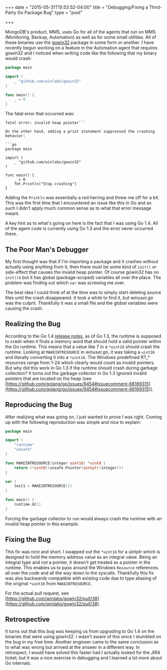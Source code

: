 +++
date = "2015-05-31T15:53:52-04:00"
title = "Debugging/Fixing a Third-Party Go Package Bug"
type = "post"

+++

MongoDB's product, MMS, uses Go for all of the agents that run on MMS (Monitoring, Backup, Automation) as well as for some small utilities. All of these binaries use the [gowin32](https://github.com/winlabs/gowin32) package in some form or another. I have recently begun working on a feature in the Automation agent that requires gowin32 and I noticed when writing code like the following that my binary would crash:

<!--more-->

```go
package main

import (
	_ "github.com/winlabs/gowin32"
)

func main() {
	_ = 0
}
```

The fatal error that occurred was:

```runtime: garbage collector found invalid heap pointer *(0x68e60+0x0)=0x1 s=nil
fatal error: invalid heap pointer```

On the other hand, adding a print statement suppressed the crashing behavior:

```go
package main

import (
	_ "github.com/winlabs/gowin32"
)

func main() {
	_ = 0
	fmt.Println("Stop crashing")
}
```

Adding the ```Println``` was essentially a red herring and threw me off for a bit. This was the first time that I encountered an issue like this in Go and as such I didn't apply much common sense as to what that error message meant.

A key hint as to what's going on here is the fact that I was using Go 1.4. All of the agent code is currently using Go 1.3 and the error never occurred there.

## The Poor Man's Debugger

My first thought was that if I'm importing a package and it crashes without actually using anything from it, then there must be some kind of ```init()``` or side-effect that causes the invalid heap pointer. Of course gowin32 has no ```init()```s but it has global (package-scoped) variables all over the place. The problem was finding out which ```var``` was screwing me over.

The best idea I could think of at the time was to simply start deleting source files until the crash disappeared. It took a while to find it, but *winuser.go* was the culprit. Thankfully it was a small file and the global variables were causing the crash.

## Realizing the Bug

According to the Go 1.4 [release notes](https://golang.org/doc/go1.4), as of Go 1.3, the runtime is supposed to crash when it finds a memory word that should hold a valid pointer within the Go runtime. This means that a value like 7 in a ```*uint16``` should crash the runtime. Looking at ```MAKEINTRESOURCE``` in *winuser.go*, it was taking a ```uint16``` and literally converting it into a ```*uint16```. The Windows predefined RT_* resources range from 1-24 which clearly would count as invalid pointers. But why did this work in Go 1.3 if the runtime should crash during garbage collection? It turns out the garbage collector in Go 1.3 ignored invalid pointers that are located on the heap (see [https://github.com/golang/go/issues/9454#issuecomment-68169315](https://github.com/golang/go/issues/9454#issuecomment-68169315)).

## Reproducing the Bug

After realizing what was going on, I just wanted to prove I was right. Coming up with the following reproduction was simple and nice to explain:

```go
package main

import (
    "runtime"
    "unsafe"
)

func MAKEINTRESOURCE(integer uint16) *uint8 {
    return (*uint8)(unsafe.Pointer(uintptr(integer)))
}

var (
    test1 = MAKEINTRESOURCE(1)
)

func main() {
    runtime.GC()
}
```

Forcing the garbage collector to run would always crash the runtime with an invalid heap pointer in this example.

## Fixing the Bug

This fix was nice and short. I swapped out the ```*uint16``` for a uintptr which is designed to hold the memory address value as an integral value. Being an integral type and not a pointer, it doesn't get treated as a pointer in the runtime. This enables us to pass around the Windows ```Resource``` references all over the code and all the way down to the syscalls. Thankfully this fix was also backwards compatible with existing code due to type aliasing of the original ```*uint16``` from ```MAKEINTRESOURCE```.

For the actual pull request, see [https://github.com/winlabs/gowin32/pull/38](https://github.com/winlabs/gowin32/pull/38).

## Retrospective

It turns out that this bug was keeping us from upgrading to Go 1.4 on the binaries that were using gowin32. I wasn't aware of this since I stumbled on the bug in my free time. Another engineer came to the same conclusion as to what was wrong but arrived at the answer in a different way. In retrospect, I would have solved this faster had I actually looked for the JIRA ticket; but it was a nice exercise in debugging and I learned a lot more about Go internals.
